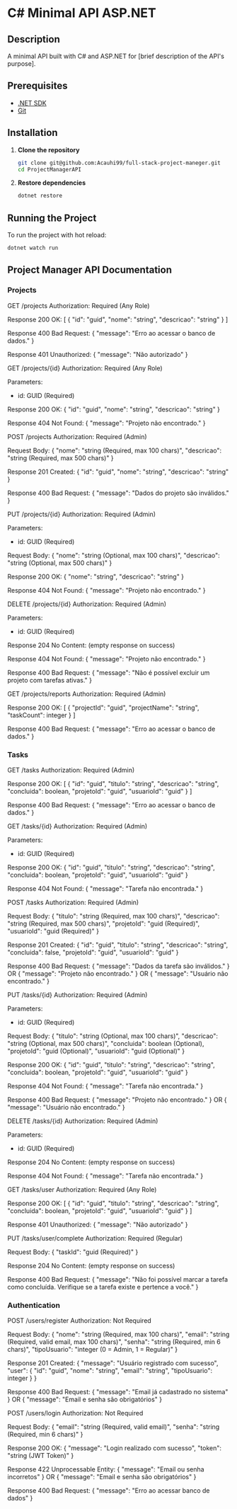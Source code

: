# C# Minimal API ASP.NET

## Description

A minimal API built with C# and ASP.NET for [brief description of the API's purpose].

## Prerequisites

- [.NET SDK](https://dotnet.microsoft.com/download)
- [Git](https://git-scm.com/downloads)

## Installation

1. **Clone the repository**

   ```bash
   git clone git@github.com:Acauhi99/full-stack-project-maneger.git
   cd ProjectManagerAPI
   ```

2. **Restore dependencies**
   ```bash
   dotnet restore
   ```

## Running the Project

To run the project with hot reload:

```bash
dotnet watch run
```

## Project Manager API Documentation

### Projects

GET /projects
Authorization: Required (Any Role)

Response 200 OK:
[
{
"id": "guid",
"nome": "string",
"descricao": "string"
}
]

Response 400 Bad Request:
{
"message": "Erro ao acessar o banco de dados."
}

Response 401 Unauthorized:
{
"message": "Não autorizado"
}

GET /projects/{id}
Authorization: Required (Any Role)

Parameters:

- id: GUID (Required)

Response 200 OK:
{
"id": "guid",
"nome": "string",
"descricao": "string"
}

Response 404 Not Found:
{
"message": "Projeto não encontrado."
}

POST /projects
Authorization: Required (Admin)

Request Body:
{
"nome": "string (Required, max 100 chars)",
"descricao": "string (Required, max 500 chars)"
}

Response 201 Created:
{
"id": "guid",
"nome": "string",
"descricao": "string"
}

Response 400 Bad Request:
{
"message": "Dados do projeto são inválidos."
}

PUT /projects/{id}
Authorization: Required (Admin)

Parameters:

- id: GUID (Required)

Request Body:
{
"nome": "string (Optional, max 100 chars)",
"descricao": "string (Optional, max 500 chars)"
}

Response 200 OK:
{
"nome": "string",
"descricao": "string"
}

Response 404 Not Found:
{
"message": "Projeto não encontrado."
}

DELETE /projects/{id}
Authorization: Required (Admin)

Parameters:

- id: GUID (Required)

Response 204 No Content:
(empty response on success)

Response 404 Not Found:
{
"message": "Projeto não encontrado."
}

Response 400 Bad Request:
{
"message": "Não é possível excluir um projeto com tarefas ativas."
}

GET /projects/reports
Authorization: Required (Admin)

Response 200 OK:
[
{
"projectId": "guid",
"projectName": "string",
"taskCount": integer
}
]

Response 400 Bad Request:
{
"message": "Erro ao acessar o banco de dados."
}

### Tasks

GET /tasks
Authorization: Required (Admin)

Response 200 OK:
[
{
"id": "guid",
"titulo": "string",
"descricao": "string",
"concluida": boolean,
"projetoId": "guid",
"usuarioId": "guid"
}
]

Response 400 Bad Request:
{
"message": "Erro ao acessar o banco de dados."
}

GET /tasks/{id}
Authorization: Required (Admin)

Parameters:

- id: GUID (Required)

Response 200 OK:
{
"id": "guid",
"titulo": "string",
"descricao": "string",
"concluida": boolean,
"projetoId": "guid",
"usuarioId": "guid"
}

Response 404 Not Found:
{
"message": "Tarefa não encontrada."
}

POST /tasks
Authorization: Required (Admin)

Request Body:
{
"titulo": "string (Required, max 100 chars)",
"descricao": "string (Required, max 500 chars)",
"projetoId": "guid (Required)",
"usuarioId": "guid (Required)"
}

Response 201 Created:
{
"id": "guid",
"titulo": "string",
"descricao": "string",
"concluida": false,
"projetoId": "guid",
"usuarioId": "guid"
}

Response 400 Bad Request:
{
"message": "Dados da tarefa são inválidos."
}
OR
{
"message": "Projeto não encontrado."
}
OR
{
"message": "Usuário não encontrado."
}

PUT /tasks/{id}
Authorization: Required (Admin)

Parameters:

- id: GUID (Required)

Request Body:
{
"titulo": "string (Optional, max 100 chars)",
"descricao": "string (Optional, max 500 chars)",
"concluida": boolean (Optional),
"projetoId": "guid (Optional)",
"usuarioId": "guid (Optional)"
}

Response 200 OK:
{
"id": "guid",
"titulo": "string",
"descricao": "string",
"concluida": boolean,
"projetoId": "guid",
"usuarioId": "guid"
}

Response 404 Not Found:
{
"message": "Tarefa não encontrada."
}

Response 400 Bad Request:
{
"message": "Projeto não encontrado."
}
OR
{
"message": "Usuário não encontrado."
}

DELETE /tasks/{id}
Authorization: Required (Admin)

Parameters:

- id: GUID (Required)

Response 204 No Content:
(empty response on success)

Response 404 Not Found:
{
"message": "Tarefa não encontrada."
}

GET /tasks/user
Authorization: Required (Any Role)

Response 200 OK:
[
{
"id": "guid",
"titulo": "string",
"descricao": "string",
"concluida": boolean,
"projetoId": "guid",
"usuarioId": "guid"
}
]

Response 401 Unauthorized:
{
"message": "Não autorizado"
}

PUT /tasks/user/complete
Authorization: Required (Regular)

Request Body:
{
"taskId": "guid (Required)"
}

Response 204 No Content:
(empty response on success)

Response 400 Bad Request:
{
"message": "Não foi possível marcar a tarefa como concluída. Verifique se a tarefa existe e pertence a você."
}

### Authentication

POST /users/register
Authorization: Not Required

Request Body:
{
"nome": "string (Required, max 100 chars)",
"email": "string (Required, valid email, max 100 chars)",
"senha": "string (Required, min 6 chars)",
"tipoUsuario": "integer (0 = Admin, 1 = Regular)"
}

Response 201 Created:
{
"message": "Usuário registrado com sucesso",
"user": {
"id": "guid",
"nome": "string",
"email": "string",
"tipoUsuario": integer
}
}

Response 400 Bad Request:
{
"message": "Email já cadastrado no sistema"
}
OR
{
"message": "Email e senha são obrigatórios"
}

POST /users/login
Authorization: Not Required

Request Body:
{
"email": "string (Required, valid email)",
"senha": "string (Required, min 6 chars)"
}

Response 200 OK:
{
"message": "Login realizado com sucesso",
"token": "string (JWT Token)"
}

Response 422 Unprocessable Entity:
{
"message": "Email ou senha incorretos"
}
OR
{
"message": "Email e senha são obrigatórios"
}

Response 400 Bad Request:
{
"message": "Erro ao acessar banco de dados"
}
